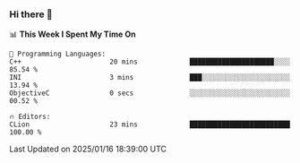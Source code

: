 ### Hi there 👋

<!--
**asdf12303116/asdf12303116** is a ✨ _special_ ✨ repository because its `README.md` (this file) appears on your GitHub profile.

Here are some ideas to get you started:

- 🔭 I’m currently working on ...
- 🌱 I’m currently learning ...
- 👯 I’m looking to collaborate on ...
- 🤔 I’m looking for help with ...
- 💬 Ask me about ...
- 📫 How to reach me: ...
- 😄 Pronouns: ...
- ⚡ Fun fact: ...
-->

<!--START_SECTION:waka-->
📊 **This Week I Spent My Time On** 

```text
💬 Programming Languages: 
C++                      20 mins             █████████████████████░░░░   85.54 % 
INI                      3 mins              ███░░░░░░░░░░░░░░░░░░░░░░   13.94 % 
ObjectiveC               0 secs              ░░░░░░░░░░░░░░░░░░░░░░░░░   00.52 % 

🔥 Editors: 
CLion                    23 mins             █████████████████████████   100.00 % 
```


 Last Updated on 2025/01/16 18:39:00 UTC
<!--END_SECTION:waka-->
